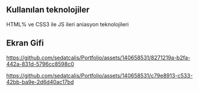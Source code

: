 

<h2>Kullanılan teknolojiler </h2>

HTML% ve CSS3 ile JS ileri aniasyon teknolojileri 

<h2>Ekran Gifi</h2>




https://github.com/sedatcalis/Portfolio/assets/140658531/8271219a-b2fa-442a-831d-5796cc8598c0



https://github.com/sedatcalis/Portfolio/assets/140658531/c79e8913-c533-42bb-ba9e-2d6d40ac17bd

